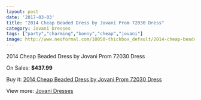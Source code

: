 ```yaml
---
layout: post
date: '2017-03-03'
title: "2014 Cheap Beaded Dress by Jovani Prom 72030 Dress"
category: Jovani Dresses
tags: ["party","charming","bonny","cheap","jovani"]
image: http://www.neoformal.com/10050-thickbox_default/2014-cheap-beaded-dress-by-jovani-prom-72030-dress.jpg
---
```

2014 Cheap Beaded Dress by Jovani Prom 72030 Dress

On Sales: **$437.99**
<a href="https://www.neoformal.com/en/jovani-dresses-2014/3485-2014-cheap-beaded-dress-by-jovani-prom-72030-dress.html"><amp-img layout="responsive" width="600" height="600" src="//www.neoformal.com/10050-thickbox_default/2014-cheap-beaded-dress-by-jovani-prom-72030-dress.jpg" alt="2014 Cheap Beaded Dress by Jovani Prom 72030 Dress 0" /></a>
<a href="https://www.neoformal.com/en/jovani-dresses-2014/3485-2014-cheap-beaded-dress-by-jovani-prom-72030-dress.html"><amp-img layout="responsive" width="600" height="600" src="//www.neoformal.com/10051-thickbox_default/2014-cheap-beaded-dress-by-jovani-prom-72030-dress.jpg" alt="2014 Cheap Beaded Dress by Jovani Prom 72030 Dress 1" /></a>

Buy it: [2014 Cheap Beaded Dress by Jovani Prom 72030 Dress](https://www.neoformal.com/en/jovani-dresses-2014/3485-2014-cheap-beaded-dress-by-jovani-prom-72030-dress.html "2014 Cheap Beaded Dress by Jovani Prom 72030 Dress")

View more: [Jovani Dresses](https://www.neoformal.com/en/48-jovani-dresses-2014 "Jovani Dresses")